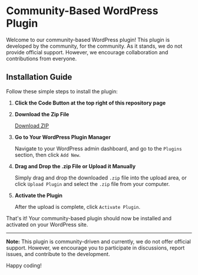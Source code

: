 # Community-Based WordPress Plugin

Welcome to our community-based WordPress plugin! This plugin is developed by the community, for the community. As it stands, we do not provide official support. However, we encourage collaboration and contributions from everyone.

## Installation Guide

Follow these simple steps to install the plugin:

1. **Click the Code Button at the top right of this repository page**

2. **Download the Zip File**

   [Download ZIP](https://github.com/xyukii/Threshold-wordpress-plugin/archive/refs/heads/main.zip)

3. **Go to Your WordPress Plugin Manager**

   Navigate to your WordPress admin dashboard, and go to the `Plugins` section, then click `Add New`.

4. **Drag and Drop the .zip File or Upload it Manually**

   Simply drag and drop the downloaded `.zip` file into the upload area, or click `Upload Plugin` and select the `.zip` file from your computer.

5. **Activate the Plugin**

   After the upload is complete, click `Activate Plugin`.

That's it! Your community-based plugin should now be installed and activated on your WordPress site.

---

**Note:** This plugin is community-driven and currently, we do not offer official support. However, we encourage you to participate in discussions, report issues, and contribute to the development.

Happy coding!
